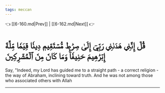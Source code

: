 ```yaml
---
tags: meccan
---
```


👈 [[6-160.md|Prev]] | [[6-162.md|Next]] 👉

# قُلۡ إِنَّنِي هَدَىٰنِي رَبِّيٓ إِلَىٰ صِرَٰطٖ مُّسۡتَقِيمٖ دِينٗا قِيَمٗا مِّلَّةَ إِبۡرَٰهِيمَ حَنِيفٗاۚ وَمَا كَانَ مِنَ ٱلۡمُشۡرِكِينَ

Say, "Indeed, my Lord has guided me to a straight path - a correct religion - the way of Abraham, inclining toward truth. And he was not among those who associated others with Allah

---

